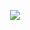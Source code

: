  <p align="center">
<img align="center" src="https://github.com/hellcard/hellcatd/blob/main/arlecchino.jpg" />
</p>
